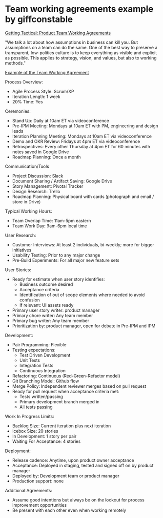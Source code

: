 # Team working agreements example by giffconstable

[Getting Tactical: Product Team Working Agreements](https://giffconstable.com/2016/03/getting-tactical-product-team-working-agreements/)

"We talk a lot about how assumptions in business can kill you. But assumptions on a team can do the same. One of the best way to preserve a transparent, low-politics culture is to keep everything as visible and explicit as possible. This applies to strategy, vision, and values, but also to working methods."

[Example of the Team Working Agreement](https://docs.google.com/spreadsheets/d/1EYkSwnKVh_Y9207c_2FYSILXA6U-vUVq73hHmIe-yT0/edit?usp=sharing)

Process Overview:

* Agile Process Style: Scrum/XP
* Iteration Length: 1 week
* 20% Time: Yes

Ceremonies:

* Stand Up: Daily at 10am ET via videoconference
* Pre-IPM Meeting: Mondays at 10am ET with PM, engineering and design leads
* Iteration Planning Meeting: Mondays at 10am ET via videoconference
* Demo and OKR Review: Fridays at 4pm ET via videoconference
* Retrospectives: Every other Thursday at 4pm ET for 60 minutes with notes saved in Google Drive
* Roadmap Planning: Once a month

Communication/Tools

* Project Discussion: Slack
* Document Sharing / Artifact Saving: Google Drive
* Story Management: Pivotal Tracker
* Design Research: Trello
* Roadmap Planning: Physical board with cards (photograph and email / store in Drive)

Typical Working Hours:

* Team Overlap Time: 11am-5pm eastern
* Team Work Day: 9am-6pm local time

User Research:

* Customer Interviews: At least 2 individuals, bi-weekly; more for bigger initiatives
* Usability Testing: Prior to any major change
* Pre-Build Experiments: For all major new feature sets

User Stories:

* Ready for estimate when user story identifies:
  * Business outcome desired
  * Acceptance criteria
  * Identification of out of scope elements where needed to avoid confusion
  * If relevant: UI assets ready
* Primary user story writer: product manager
* Primary chore writer: Any team member
* Primary bug writer: Any team member
* Prioritization by: product manager, open for debate in Pre-IPM and IPM

Development:

* Pair Programming: Flexible
* Testing expectations:
  * Test Driven Development
  * Unit Tests
  * Integration Tests
  * Continuous Integration
* Refactoring: Continuous (Red-Green-Refactor model)
* Git Branching Model: Github flow
* Merge Policy: Independent reviewer merges based on pull request
* Ready for pull request when acceptance criteria met:
  * Tests written/passing
  * Primary development branch merged in
  * All tests passing

Work In Progress Limits:

* Backlog Size: Current iteration plus next iteration
* Icebox Size: 20 stories
* In Development: 1 story per pair
* Waiting For Acceptance: 4 stories

Deployment:

* Release cadence: Anytime, upon product owner acceptance
* Acceptance: Deployed in staging, tested and signed off on by product manager
* Deployed by: Development team or product manager
* Production support: none

Additional Agreements:

* Assume good intentions but always be on the lookout for process improvement opportunities
* Be present with each other even when working remotely
